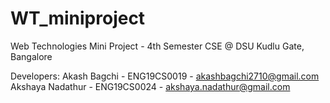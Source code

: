 # WT_miniproject
Web Technologies Mini Project - 4th Semester CSE @ DSU Kudlu Gate, Bangalore

Developers:
Akash Bagchi - ENG19CS0019 - akashbagchi2710@gmail.com
Akshaya Nadathur - ENG19CS0024 - akshaya.nadathur@gmail.com
